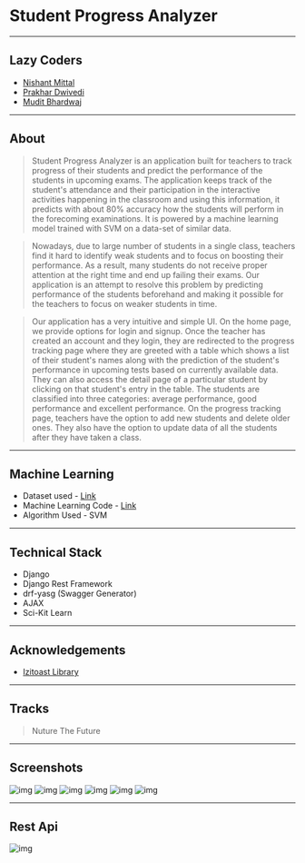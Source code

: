# Student Progress Analyzer

----
## Lazy Coders
- [Nishant Mittal](https://www.github.com/nishantwrp)
- [Prakhar Dwivedi](https://www.github.com/meowmeow321)
- [Mudit Bhardwaj](https://www.github.com/muditbhardwaj195)

----
## About

>Student Progress Analyzer is an application built for teachers to track progress of their students and predict the performance of the students in upcoming exams. The application keeps track of the student's attendance and their participation in the interactive activities happening in the classroom and using this information, it predicts with about 80% accuracy how the students will perform in the forecoming examinations. It is powered by a machine learning model trained with SVM on a data-set of similar data.

>Nowadays, due to large number of students in a single class, teachers find it hard to identify weak students and to focus on boosting their performance. As a result, many students do not receive proper attention at the right time and end up failing their exams. Our application is an attempt to resolve this problem by predicting performance of the students beforehand and making it possible for the teachers to focus on weaker students in time.

>Our application has a very intuitive and simple UI. On the home page, we provide options for login and signup. Once the teacher has created an account and they login, they are redirected to the progress tracking page where they are greeted with a table which shows a list of their student's names along with the prediction of the student's performance in upcoming tests based on currently available data. They can also access the detail page of a particular student by clicking on that student's entry in the table. The students are classified into three categories: average performance, good performance and excellent performance. On the progress tracking page, teachers have the option to add new students and delete older ones. They also have the option to update data of all the students after they have taken a class.

----
## Machine Learning
- Dataset used - [Link](https://github.com/nishantwrp/Student-Management/blob/master/machine_learning/final_dataset.csv)
- Machine Learning Code - [Link](https://github.com/nishantwrp/Student-Management/blob/master/machine_learning/ml.py)
- Algorithm Used - SVM

----
## Technical Stack
- Django
- Django Rest Framework
- drf-yasg (Swagger Generator)
- AJAX
- Sci-Kit Learn

----
## Acknowledgements
- [Izitoast Library](http://izitoast.marcelodolza.com/)

----
## Tracks
> Nuture The Future

----
## Screenshots

![img](https://res.cloudinary.com/nishantwrp/image/upload/v1566707394/Screenshot_from_2019-08-25_09-53-14.png)
![img](https://res.cloudinary.com/nishantwrp/image/upload/v1566707393/Screenshot_from_2019-08-25_09-53-40.png)
![img](https://res.cloudinary.com/nishantwrp/image/upload/v1566707393/Screenshot_from_2019-08-25_09-55-17.png)
![img](https://res.cloudinary.com/nishantwrp/image/upload/v1566707392/Screenshot_from_2019-08-25_09-56-08.png)
![img](https://res.cloudinary.com/nishantwrp/image/upload/v1566707392/Screenshot_from_2019-08-25_09-54-35.png)
![img](https://res.cloudinary.com/nishantwrp/image/upload/v1566707392/Screenshot_from_2019-08-25_09-55-01.png)

----
## Rest Api

![img](https://res.cloudinary.com/nishantwrp/image/upload/v1566707688/Screenshot_from_2019-08-25_10-03-24.png)
